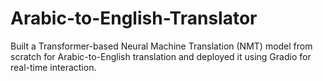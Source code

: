 # Arabic-to-English-Translator
Built a Transformer-based Neural Machine Translation (NMT) model from scratch for Arabic-to-English translation and deployed it using Gradio for real-time interaction. 
